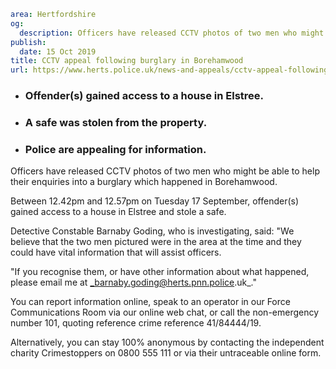```yaml
area: Hertfordshire
og:
  description: Officers have released CCTV photos of two men who might be able to help their enquiries into a burglary which happened in Borehamwood.
publish:
  date: 15 Oct 2019
title: CCTV appeal following burglary in Borehamwood
url: https://www.herts.police.uk/news-and-appeals/cctv-appeal-following-burglary-in-borehamwood-0889
```

* ### Offender(s) gained access to a house in Elstree.

 * ### A safe was stolen from the property.

 * ### Police are appealing for information.

Officers have released CCTV photos of two men who might be able to help their enquiries into a burglary which happened in Borehamwood.

Between 12.42pm and 12.57pm on Tuesday 17 September, offender(s) gained access to a house in Elstree and stole a safe.

Detective Constable Barnaby Goding, who is investigating, said: "We believe that the two men pictured were in the area at the time and they could have vital information that will assist officers.

"If you recognise them, or have other information about what happened, please email me at _barnaby.goding@herts.pnn.police.uk_."

You can report information online, speak to an operator in our Force Communications Room via our online web chat, or call the non-emergency number 101, quoting reference crime reference 41/84444/19.

Alternatively, you can stay 100% anonymous by contacting the independent charity Crimestoppers on 0800 555 111 or via their untraceable online form.
